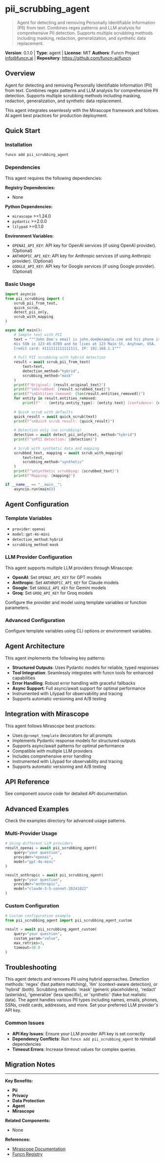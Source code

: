 # pii_scrubbing_agent

> Agent for detecting and removing Personally Identifiable Information (PII) from text. Combines regex patterns and LLM analysis for comprehensive PII detection. Supports multiple scrubbing methods including masking, redaction, generalization, and synthetic data replacement.

**Version**: 0.1.0 | **Type**: agent | **License**: MIT
**Authors**: Funcn Project <info@funcn.ai> | **Repository**: https://github.com/funcn-ai/funcn

## Overview

Agent for detecting and removing Personally Identifiable Information (PII) from text. Combines regex patterns and LLM analysis for comprehensive PII detection. Supports multiple scrubbing methods including masking, redaction, generalization, and synthetic data replacement.

This agent integrates seamlessly with the Mirascope framework and follows AI agent best practices for production deployment.

## Quick Start

### Installation

```bash
funcn add pii_scrubbing_agent
```

### Dependencies

This agent requires the following dependencies:

**Registry Dependencies:**

- None

**Python Dependencies:**

- `mirascope` >=1.24.0
- `pydantic` >=2.0.0
- `lilypad` >=0.1.0

**Environment Variables:**

- `OPENAI_API_KEY`: API key for OpenAI services (if using OpenAI provider). (Optional)
- `ANTHROPIC_API_KEY`: API key for Anthropic services (if using Anthropic provider). (Optional)
- `GOOGLE_API_KEY`: API key for Google services (if using Google provider). (Optional)

### Basic Usage

```python
import asyncio
from pii_scrubbing import (
    scrub_pii_from_text,
    quick_scrub,
    detect_pii_only,
    scrub_with_mapping
)

async def main():
    # Sample text with PII
    text = """John Doe's email is john.doe@example.com and his phone is 555-123-4567.
    His SSN is 123-45-6789 and he lives at 123 Main St, Anytown, USA.
    Credit card: 4111111111111111, IP: 192.168.1.1"""
    
    # Full PII scrubbing with hybrid detection
    result = await scrub_pii_from_text(
        text=text,
        detection_method="hybrid",
        scrubbing_method="mask"
    )
    print(f"Original: {result.original_text}")
    print(f"\nScrubbed: {result.scrubbed_text}")
    print(f"\nEntities removed: {len(result.entities_removed)}")
    for entity in result.entities_removed:
        print(f"  - {entity.entity_type}: {entity.text} (confidence: {entity.confidence})")
    
    # Quick scrub with defaults
    quick_result = await quick_scrub(text)
    print(f"\nQuick scrub result: {quick_result}")
    
    # Detection only (no scrubbing)
    detection = await detect_pii_only(text, method="hybrid")
    print(f"\nPII Detection: {detection}")
    
    # Scrub with synthetic data and mapping
    scrubbed_text, mapping = await scrub_with_mapping(
        text=text,
        scrubbing_method="synthetic"
    )
    print(f"\nSynthetic scrubbing: {scrubbed_text}")
    print(f"Mapping: {mapping}")

if __name__ == "__main__":
    asyncio.run(main())
```

## Agent Configuration

### Template Variables

- `provider`: `openai`
- `model`: `gpt-4o-mini`
- `detection_method`: `hybrid`
- `scrubbing_method`: `mask`

### LLM Provider Configuration

This agent supports multiple LLM providers through Mirascope:

- **OpenAI**: Set `OPENAI_API_KEY` for GPT models
- **Anthropic**: Set `ANTHROPIC_API_KEY` for Claude models
- **Google**: Set `GOOGLE_API_KEY` for Gemini models
- **Groq**: Set `GROQ_API_KEY` for Groq models

Configure the provider and model using template variables or function parameters.

### Advanced Configuration

Configure template variables using CLI options or environment variables.

## Agent Architecture

This agent implements the following key patterns:

- **Structured Outputs**: Uses Pydantic models for reliable, typed responses
- **Tool Integration**: Seamlessly integrates with funcn tools for enhanced capabilities
- **Error Handling**: Robust error handling with graceful fallbacks
- **Async Support**: Full async/await support for optimal performance
- Instrumented with Lilypad for observability and tracing
- Supports automatic versioning and A/B testing

## Integration with Mirascope

This agent follows Mirascope best practices:

- Uses `@prompt_template` decorators for all prompts
- Implements Pydantic response models for structured outputs
- Supports async/await patterns for optimal performance
- Compatible with multiple LLM providers
- Includes comprehensive error handling
- Instrumented with Lilypad for observability and tracing
- Supports automatic versioning and A/B testing

## API Reference

See component source code for detailed API documentation.

## Advanced Examples

Check the examples directory for advanced usage patterns.

### Multi-Provider Usage

```python
# Using different LLM providers
result_openai = await pii_scrubbing_agent(
    query="your question",
    provider="openai",
    model="gpt-4o-mini"
)

result_anthropic = await pii_scrubbing_agent(
    query="your question",
    provider="anthropic",
    model="claude-3-5-sonnet-20241022"
)
```

### Custom Configuration

```python
# Custom configuration example
from pii_scrubbing_agent import pii_scrubbing_agent_custom

result = await pii_scrubbing_agent_custom(
    query="your question",
    custom_param="value",
    max_retries=3,
    timeout=30.0
)
```

## Troubleshooting

This agent detects and removes PII using hybrid approaches. Detection methods: 'regex' (fast pattern matching), 'llm' (context-aware detection), or 'hybrid' (both). Scrubbing methods: 'mask' (generic placeholders), 'redact' (asterisks), 'generalize' (less specific), or 'synthetic' (fake but realistic data). The agent handles various PII types including names, emails, phones, SSNs, credit cards, addresses, and more. Set your preferred LLM provider's API key.

### Common Issues

- **API Key Issues**: Ensure your LLM provider API key is set correctly
- **Dependency Conflicts**: Run `funcn add pii_scrubbing_agent` to reinstall dependencies
- **Timeout Errors**: Increase timeout values for complex queries

## Migration Notes

---

**Key Benefits:**

- **Pii**
- **Privacy**
- **Data Protection**
- **Agent**
- **Mirascope**

**Related Components:**

- None

**References:**

- [Mirascope Documentation](https://mirascope.com)
- [Funcn Registry](https://github.com/funcn-ai/funcn)

